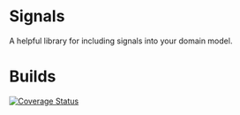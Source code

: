 # Signals
A helpful library for including signals into your domain model.

# Builds
[![Coverage Status](https://coveralls.io/repos/github/PkSound/Signals/badge.svg?branch=develop)](https://coveralls.io/github/PkSound/Signals?branch=develop)
